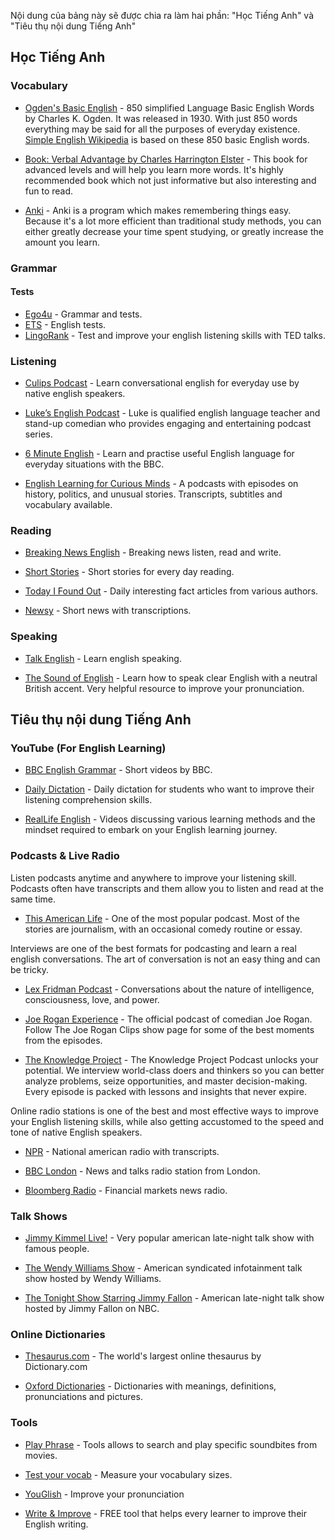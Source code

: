 Nội dung của bảng này sẽ được chia ra làm hai phần: "Học Tiếng Anh" và "Tiêu thụ nội dung Tiếng Anh"

## Học Tiếng Anh

### Vocabulary
- [Ogden's Basic English](http://ogden.basic-english.org/) - 850 simplified Language Basic English Words by Charles K. Ogden. It was released in 1930. With just 850 words everything may be said for all the purposes of everyday existence. [Simple English Wikipedia](https://simple.wikipedia.org/wiki/Basic_English) is based on these 850 basic English words.

- [Book: Verbal Advantage by Charles Harrington Elster](https://www.academia.edu/27879831/Verbal_Advantage_by_Charles_Harrington_Elster) - This book for advanced levels and will help you learn more words. It's highly recommended book which not just informative but also interesting and fun to read.

- [Anki](https://apps.ankiweb.net/) - Anki is a program which makes remembering things easy. Because it's a lot more efficient than traditional study methods, you can either greatly decrease your time spent studying, or greatly increase the amount you learn.

### Grammar

#### Tests
- [Ego4u](http://www.ego4u.com) - Grammar and tests.
- [ETS](http://englishteststore.net/) - English tests.
- [LingoRank](http://lingorank.com) - Test and improve your english listening skills with TED talks.


### Listening
- [Culips Podcast](http://esl.culips.com/) - Learn conversational english for everyday use by native english speakers.

- [Luke’s English Podcast](http://teacherluke.co.uk/) - Luke is qualified english language teacher and stand-up comedian who provides engaging and entertaining podcast series.

- [6 Minute English](http://www.bbc.co.uk/programmes/p02pc9tn/episodes/downloads) - Learn and practise useful English language for everyday situations with the BBC.

- [English Learning for Curious Minds](https://www.leonardoenglish.com/podcasts) - A podcasts with episodes on history, politics, and unusual stories. Transcripts, subtitles and vocabulary available.

### Reading
- [Breaking News English](http://www.breakingnewsenglish.com/) - Breaking news listen, read and write.

- [Short Stories](http://www.short-stories.co.uk/) - Short stories for every day reading.

- [Today I Found Out](http://www.todayifoundout.com/) - Daily interesting fact articles from various authors.

- [Newsy](http://www.newsy.com/) - Short news with transcriptions.


### Speaking
- [Talk English](http://www.talkenglish.com/) - Learn english speaking.

- [The Sound of English](http://thesoundofenglish.org/) - Learn how to speak clear English with a neutral British accent. Very helpful resource to improve your pronunciation.


## Tiêu thụ nội dung Tiếng Anh

### YouTube (For English Learning)
- [BBC English Grammar](https://www.youtube.com/playlist?list=PLcetZ6gSk96_zHuVg6Ecy2F7j4Aq4valQ) - Short videos by BBC.

- [Daily Dictation](https://www.youtube.com/user/dailydictation) - Daily dictation for students who want to improve their listening comprehension skills.

- [RealLife English](https://www.youtube.com/@RealLifeEnglish1) - Videos discussing various learning methods and the mindset required to embark on your English learning journey.

### Podcasts & Live Radio

Listen podcasts anytime and anywhere to improve your listening skill. Podcasts often have transcripts and them allow you to listen and read at the same time.

- [This American Life](http://www.thisamericanlife.org/radio-archives) - One of the most popular podcast. Most of the stories are journalism, with an occasional comedy routine or essay.

Interviews are one of the best formats for podcasting and learn a real english conversations. The art of conversation is not an easy thing and can be tricky.

- [Lex Fridman Podcast](https://lexfridman.com/podcast/) - Conversations about the nature of intelligence, consciousness, love, and power.

- [Joe Rogan Experience](https://open.spotify.com/show/4rOoJ6Egrf8K2IrywzwOMk) - The official podcast of comedian Joe Rogan. Follow The Joe Rogan Clips show page for some of the best moments from the episodes.

- [The Knowledge Project](https://fs.blog/knowledge-project-podcast/) - The Knowledge Project Podcast unlocks your potential. We interview world-class doers and thinkers so you can better analyze problems, seize opportunities, and master decision-making. Every episode is packed with lessons and insights that never expire.

Online radio stations is one of the best and most effective ways to improve your English listening skills, while also getting accustomed to the speed and tone of native English speakers.

- [NPR](http://www.npr.org/) - National american radio with transcripts.

- [BBC London](http://www.bbc.co.uk/bbclondon) - News and talks radio station from London.

- [Bloomberg Radio](https://www.bloomberg.com/audio) - Financial markets news radio.

### Talk Shows

- [Jimmy Kimmel Live!](https://www.youtube.com/user/JimmyKimmelLive) - Very popular american late-night talk show with famous people.

- [The Wendy Williams Show](https://www.youtube.com/user/WendyWilliamsShow) - American syndicated infotainment talk show hosted by Wendy Williams.

- [The Tonight Show Starring Jimmy Fallon](https://www.youtube.com/user/latenight) - American late-night talk show hosted by Jimmy Fallon on NBC.


### Online Dictionaries

- [Thesaurus.com](https://www.thesaurus.com/) - The world's largest online thesaurus by Dictionary.com

- [Oxford Dictionaries](http://www.oxfordlearnersdictionaries.com/) - Dictionaries with meanings, definitions, pronunciations and pictures.

### Tools

- [Play Phrase](http://playphrase.me/) - Tools allows to search and play specific soundbites from movies.

- [Test your vocab](http://testyourvocab.com/) - Measure your vocabulary sizes.

- [YouGlish](https://youglish.com/) - Improve your pronunciation

- [Write & Improve](https://writeandimprove.com/) - FREE tool that helps every learner to improve their English writing.


